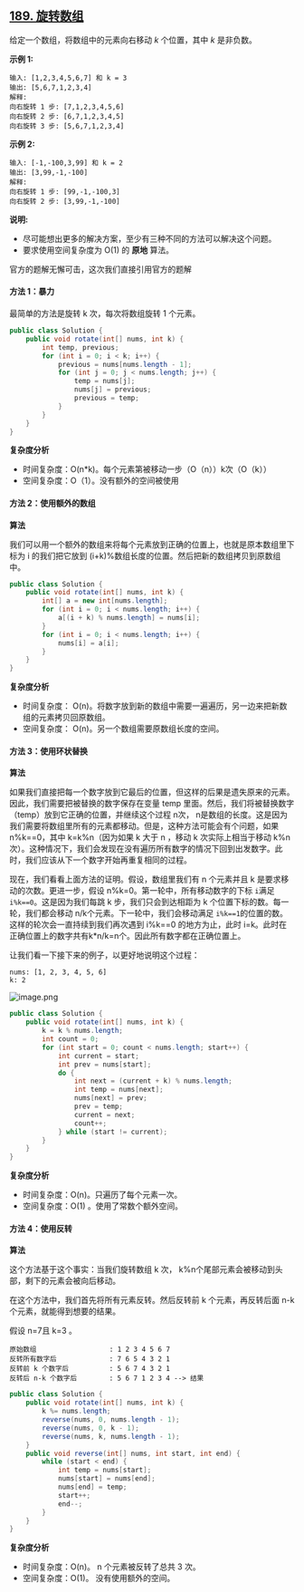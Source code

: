 ## [189. 旋转数组](https://leetcode-cn.com/problems/rotate-array/)

给定一个数组，将数组中的元素向右移动 *k* 个位置，其中 *k* 是非负数。

**示例 1:**

```
输入: [1,2,3,4,5,6,7] 和 k = 3
输出: [5,6,7,1,2,3,4]
解释:
向右旋转 1 步: [7,1,2,3,4,5,6]
向右旋转 2 步: [6,7,1,2,3,4,5]
向右旋转 3 步: [5,6,7,1,2,3,4]
```

**示例 2:**

```
输入: [-1,-100,3,99] 和 k = 2
输出: [3,99,-1,-100]
解释: 
向右旋转 1 步: [99,-1,-100,3]
向右旋转 2 步: [3,99,-1,-100]
```

**说明:**

- 尽可能想出更多的解决方案，至少有三种不同的方法可以解决这个问题。
- 要求使用空间复杂度为 O(1) 的 **原地** 算法。

官方的题解无懈可击，这次我们直接引用官方的题解

#### 方法 1：暴力

最简单的方法是旋转 k 次，每次将数组旋转 1 个元素。

```java
public class Solution {
    public void rotate(int[] nums, int k) {
        int temp, previous;
        for (int i = 0; i < k; i++) {
            previous = nums[nums.length - 1];
            for (int j = 0; j < nums.length; j++) {
                temp = nums[j];
                nums[j] = previous;
                previous = temp;
            }
        }
    }
}
```

**复杂度分析**

- 时间复杂度：O(n*k)。每个元素第被移动一步（O（n））k次（O（k））
- 空间复杂度：O（1）。没有额外的空间被使用

#### 方法 2：使用额外的数组

**算法**

我们可以用一个额外的数组来将每个元素放到正确的位置上，也就是原本数组里下标为 i 的我们把它放到 (i+k)%数组长度的位置。然后把新的数组拷贝到原数组中。

```java
public class Solution {
    public void rotate(int[] nums, int k) {
        int[] a = new int[nums.length];
        for (int i = 0; i < nums.length; i++) {
            a[(i + k) % nums.length] = nums[i];
        }
        for (int i = 0; i < nums.length; i++) {
            nums[i] = a[i];
        }
    }
}
```

**复杂度分析**

- 时间复杂度： O(n)。将数字放到新的数组中需要一遍遍历，另一边来把新数组的元素拷贝回原数组。
- 空间复杂度： O(n)。另一个数组需要原数组长度的空间。

#### 方法 3：使用环状替换

**算法**

如果我们直接把每一个数字放到它最后的位置，但这样的后果是遗失原来的元素。因此，我们需要把被替换的数字保存在变量 temp 里面。然后，我们将被替换数字（temp）放到它正确的位置，并继续这个过程 n次， n是数组的长度。这是因为我们需要将数组里所有的元素都移动。但是，这种方法可能会有个问题，如果 n%k==0，其中 k=k%n（因为如果 k 大于 n ，移动 k 次实际上相当于移动 k%n次）。这种情况下，我们会发现在没有遍历所有数字的情况下回到出发数字。此时，我们应该从下一个数字开始再重复相同的过程。

现在，我们看看上面方法的证明。假设，数组里我们有 n 个元素并且 k 是要求移动的次数。更进一步，假设 n%k=0。第一轮中，所有移动数字的下标 ``i``满足 `i%k==0`。这是因为我们每跳 k 步，我们只会到达相距为 k 个位置下标的数。每一轮，我们都会移动 n/k个元素。下一轮中，我们会移动满足 `i%k==1`的位置的数。这样的轮次会一直持续到我们再次遇到 i%k==0 的地方为止，此时 i=k。此时在正确位置上的数字共有k*n/k=n个。因此所有数字都在正确位置上。

让我们看一下接下来的例子，以更好地说明这个过程：

```
nums: [1, 2, 3, 4, 5, 6]
k: 2
```

![image.png](https://pic.leetcode-cn.com/f0493a97cdb7bc46b37306ca14e555451496f9f9c21effcad8517a81a26f30d6-image.png)

```java
public class Solution {
    public void rotate(int[] nums, int k) {
        k = k % nums.length;
        int count = 0;
        for (int start = 0; count < nums.length; start++) {
            int current = start;
            int prev = nums[start];
            do {
                int next = (current + k) % nums.length;
                int temp = nums[next];
                nums[next] = prev;
                prev = temp;
                current = next;
                count++;
            } while (start != current);
        }
    }
}
```

**复杂度分析**

- 时间复杂度：O(n)。只遍历了每个元素一次。
- 空间复杂度：O(1) 。使用了常数个额外空间。

#### 方法 4：使用反转

**算法**

这个方法基于这个事实：当我们旋转数组 k 次， k%n个尾部元素会被移动到头部，剩下的元素会被向后移动。

在这个方法中，我们首先将所有元素反转。然后反转前 k 个元素，再反转后面 n-k 个元素，就能得到想要的结果。

假设 n=7且 k=3 。

```
原始数组                  : 1 2 3 4 5 6 7
反转所有数字后             : 7 6 5 4 3 2 1
反转前 k 个数字后          : 5 6 7 4 3 2 1
反转后 n-k 个数字后        : 5 6 7 1 2 3 4 --> 结果
```

```java
public class Solution {
    public void rotate(int[] nums, int k) {
        k %= nums.length;
        reverse(nums, 0, nums.length - 1);
        reverse(nums, 0, k - 1);
        reverse(nums, k, nums.length - 1);
    }
    public void reverse(int[] nums, int start, int end) {
        while (start < end) {
            int temp = nums[start];
            nums[start] = nums[end];
            nums[end] = temp;
            start++;
            end--;
        }
    }
}
```

**复杂度分析**

- 时间复杂度：O(n)。 n 个元素被反转了总共 3 次。
- 空间复杂度：O(1)。 没有使用额外的空间。